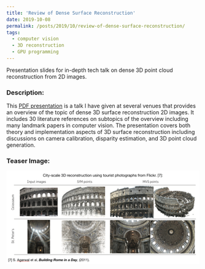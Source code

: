 ```yaml
---
title: 'Review of Dense Surface Reconstruction'
date: 2019-10-08
permalink: /posts/2019/10/review-of-dense-surface-reconstruction/
tags:
  - computer vision
  - 3D reconstruction
  - GPU programming
---
```


Presentation slides for in-depth tech talk on dense 3D point cloud reconstruction from 2D images.

### Description:

This [PDF presentation](/content/dense-surface-reconstruction.pdf) is a talk I have given at several venues that provides an overview of the topic of dense 3D surface reconstruction 2D images. It includes 30 literature references on subtopics of the overview including many landmark papers in computer vision. The presentation covers both theory and implementation aspects of 3D surface reconstruction including discussions on camera calibration, disparity estimation, and 3D point cloud generation.

### Teaser Image:

![Teaser Image](/content/dsr_figure.png)
